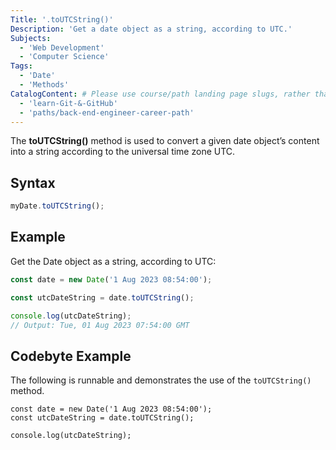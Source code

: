 ```yaml
---
Title: '.toUTCString()'
Description: 'Get a date object as a string, according to UTC.'
Subjects: 
  - 'Web Development'
  - 'Computer Science'
Tags: 
  - 'Date'
  - 'Methods'
CatalogContent: # Please use course/path landing page slugs, rather than linking to individual content items. If listing multiple items, please put the most relevant one first
  - 'learn-Git-&-GitHub'
  - 'paths/back-end-engineer-career-path'
---
```


The **toUTCString()** method is used to convert a given date object’s content into a string according to the universal time zone UTC. 

## Syntax

```js
myDate.toUTCString();
```

## Example

Get the Date object as a string, according to UTC:

```js
const date = new Date('1 Aug 2023 08:54:00');

const utcDateString = date.toUTCString();

console.log(utcDateString);
// Output: Tue, 01 Aug 2023 07:54:00 GMT
```

## Codebyte Example

The following is runnable and demonstrates the use of the `toUTCString()` method.

```codebyte/javascript
const date = new Date('1 Aug 2023 08:54:00');
const utcDateString = date.toUTCString();

console.log(utcDateString);
```

